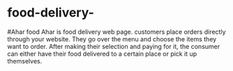 # food-delivery-
#Ahar food  Ahar is food delivery web page. customers place orders directly through your website. They go over the menu and choose the items they want to order. After making their selection and paying for it, the consumer can either have their food delivered to a certain place or pick it up themselves. 
